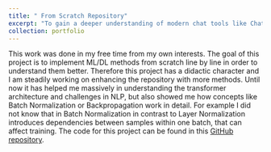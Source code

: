 ```yaml
---
title: " From Scratch Repository"
excerpt: "To gain a deeper understanding of modern chat tools like ChatGPT, I implemented a decoder-only transformer model from scratch using PyTorch. Additionally, I developed a pipeline to extract song lyrics of any given artist from the web, enabling the transformer model to be trained on these lyrics for the creation of new songs. For further comprehension, I also implemented backpropagation, Multi-Layer-Perceptron (MLP) and Batch Normalization from scratch..<br/><img src='/images/from_scratch.png'>"
collection: portfolio
---
```


This work was done in my free time from my own interests. The goal of this project is to implement ML/DL methods from scratch line by line  in order to understand them better. Therefore this project has a didactic character and I am steadily working on enhancing the repository with more methods. Until now it has helped me massively in understanding the transformer architecture and challenges in NLP, but also showed me how concepts like Batch Normalization or Backpropagation work in detail. For example I did not know that in Batch Normalization in contrast to Layer Normalization introduces dependencies between samples within one batch, that can affect training. The code for this project can be found in this [GitHub repository](https://github.com/saidharb/SB_NLP).
